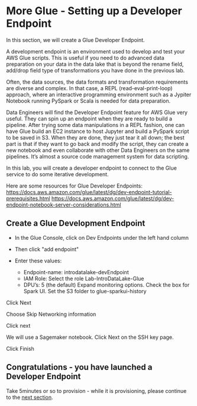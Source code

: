 # More Glue - Setting up a Developer Endpoint
In this section, we will create a Glue Developer Endpoint.

A development endpoint is an environment used to develop and test your AWS Glue scripts. This is useful if you need to do advanced data preparation on your data in the data lake that is beyond the rename field, add/drop field type of transformations you have done in the previous lab.  

Often, the data sources, the data formats and transformation requirements are diverse and complex. In that case, a REPL (read-eval-print-loop) approach, where an interactive programming environment such as a Jypiter Notebook running PySpark or Scala is needed for data preparation. 

Data Engineers will find the Developer Endpoint feature for AWS Glue very useful. They can spin up an endpoint when they are ready to build a pipeline. After trying some data manipulations in a REPL fashion, one can have Glue build an EC2 instance to host Jupyter and build a PySpark script to be saved in S3. When they are done, they just tear it all down; the best part is that if they want to go back and modify the script, they can create a new notebook and even collaborate with other Data Engineers on the same pipelines. It’s almost a source code management system for data scripting.

In this lab, you will create a developer endpoint to connect to the Glue service to do some iterative development. 

Here are some resources for Glue Developer Endpoints:
https://docs.aws.amazon.com/glue/latest/dg/dev-endpoint-tutorial-prerequisites.html 
https://docs.aws.amazon.com/glue/latest/dg/dev-endpoint-notebook-server-considerations.html


## Create a Glue Development Endpoint

* In the Glue Console, click on Dev Endpoints under the left hand column

* Then click "add endpoint"

* Enter these values:

  *	Endpoint-name: introdatalake-devEndpoint
  * IAM Role: Select the role Lab-IntroDataLake-Glue
  * DPU’s: 5 (the default)
Expand monitoring options.  Check the box for Spark UI.  Set the S3 folder to glue-sparkui-history

Click Next

Choose Skip Networking information

Click next

We will use a Sagemaker notebook.  Click Next on the SSH key page.

Click Finish

## Congratulations - you have launched a Developer Endpoint
Take 5minutes or so to provision - while it is provisioning, please continue to the [next section](glue3.md).

